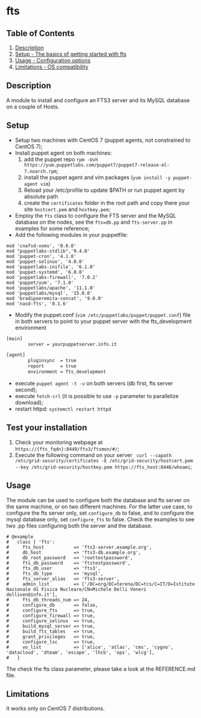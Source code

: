 # fts

## Table of Contents

1. [Description](#description)
1. [Setup - The basics of getting started with fts](#setup)
1. [Usage - Configuration options](#usage)
1. [Limitations - OS compatibility](#limitations)

## Description

A module to install and configure an FTS3 server and its MySQL database
on a couple of Hosts.

## Setup

* Setup two machines with CentOS 7 (puppet agents, not constrained to CentOS 7);
* Install puppet agent on both machines:
    1. add the puppet repo `rpm -Uvh https://yum.puppetlabs.com/puppet7/puppet7-release-el-7.noarch.rpm`;
    2. install the puppet agent and vim packages (`yum install -y puppet-agent vim`)
    3. Reload your /etc/profile to update $PATH or run puppet agent by absolute path
    4. create the `certificates` folder in the root path and copy there your site `hostcert.pem` and `hostkey.pem`;
* Employ the `fts` class to configure the FTS server and the MySQL database on the nodes, see the `fts=db.pp` and `fts-server.pp` in examples for some reference;
* Add the following modules in your puppetfile:

``` .puppet
mod 'cnafsd-voms', '0.8.0'
mod "puppetlabs-stdlib",'9.4.0'
mod 'puppet-cron', '4.1.0'
mod 'puppet-selinux', '4.0.0'
mod 'puppetlabs-inifile', '6.1.0'
mod 'puppet-systemd', '6.0.0'
mod 'puppetlabs-firewall', '7.0.2'
mod 'puppet/yum', '7.1.0'
mod 'puppetlabs/apache', '11.1.0'
mod 'puppetlabs/mysql', '15.0.0'
mod 'bradipoeremita-concat', '9.0.0'
mod 'nasd-fts', '0.1.6'
```

* Modify the puppet.conf (`vim /etc/puppetlabs/puppet/puppet.conf`) file in both servers to point to your puppet server with the fts_development environment

``` .bash
[main]
        server = yourpuppetserver.infn.it

[agent]
        pluginsync  = true
        report      = true
        environment = fts_development
```

* execute `puppet agent -t -v` on both servers (db first, fts server second);
* execute `fetch-crl` (it is possible to use `-p` parameter to parallelize download);
* restart httpd: `systemctl restart httpd`

## Test your installation

1. Check your monitoring webpage at `https://{fts_fqdn}:8449/fts3/ftsmon/#/`;
2. Execute the following command on your server ` curl --capath /etc/grid-security/certificates -E /etc/grid-security/hostcert.pem --key /etc/grid-security/hostkey.pem https://fts_host:8446/whoami`;

## Usage
The module can be used to configure both the database and fts server on the same machine, or on two different
machines. For the latter use case, to configure the fts server only, set `configure_db` to false, and to configure
the mysql database only, set `configure_fts` to false. Check the examples to see two .pp files configuring both the server
and the database.

``` .puppet 
# @example
#   class { 'fts':
#     fts_host           => 'fts3-server.example.org',
#     db_host            => 'fts3-db.example.org',
#     db_root_password   => 'roottestpassword',
#     fts_db_password    => 'ftstestpassword',
#     fts_db_user        => 'fts3',
#     fts_db_type        => 'mysql',
#     fts_server_alias   => 'fts3-server',
#     admin_list         => ['/DC=org/DC=terena/DC=tcs/C=IT/O=Istituto Nazionale di Fisica Nucleare/CN=Michele Delli Veneri delliven@infn.it'],
#     fts_db_threads_num => 24,
#     configure_db       => false,
#     configure_fts      => true,
#     configure_firewall => true,
#     configure_selinux  => true,
#     build_mysql_server => true,
#     build_fts_tables   => true,
#     grant_privileges   => true,
#     configure_lsc      => true,
#     vo_list            => ['alice', 'atlas', 'cms', 'cygno', 'datacloud', 'dteam', 'escape', 'lhcb', 'ops', 'wlcg'],
#   }

```

The check the fts class parameter, please take a look at the REFERENCE.md file. 
## Limitations

It works only on CentOS 7 distributions.
